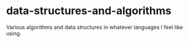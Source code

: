 # data-structures-and-algorithms
 Various algorithms and data structures in whatever languages I feel like using.
